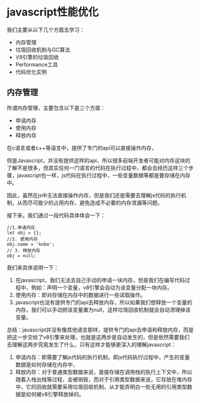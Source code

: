 
# javascript性能优化

我们主要从以下几个方面去学习：

*  内存管理
*  垃圾回收机制与GC算法
*  V8引擎的垃圾回收
*  Performance工具
*  代码优化实例

## 内存管理

所谓内存管理，主要包含以下是三个方面：

* 申请内存
* 使用内存
* 释放内存

在c语言或者c++等语言中，提供了专门的api可以直接操作内存，

但是Javascript，并没有提供这样的api，所以很多前端开发者可能对内存这块的了解不是很多，但其实任何一门语言的代码在执行过程中，都会去经历这样三个步骤，javascript也一样，js代码在执行过程中，一些变量数据等都是要存储在内存中。

因此，虽然在js中无法直接操作内存，但是我们还是需要去理解js代码的执行机制，从而尽可能少的占用内存，避免造成不必要的内存泄漏等问题。

接下来，我们通过一段代码具体体会一下：

```
//1.申请内存
let obj = {};
//2. 使用内存
obj.name = 'kobe';
// 3. 释放内存
obj = null;
```

我们来具体说明一下：

1. 在javascript，我们无法去自己手动的申请一块内存，但是我们在编写代码过程中，例如：声明一个变量，v8引擎会自动为该变量分配一块内存。
2. 使用内存：即对存储在内存中的数据进行一些读取操作。
3. javascript也没有提供专门的api去释放内存，所以如果我们想释放一个变量的内存，我们可以手动把该变量置为null，这样垃圾回收机制就会自动清理掉该变量。

总结：javascript并没有像其他语言那样，提供专门的api去申请和释放内存，而是把这一步交给了v8引擎来处理，也就是这两步是自动发生的，但是依然需要我们去理解这两步究竟发生了什么，只有这样才能够更深入的理解javascript：
1. 申请内存：即需要了解js代码的执行机制，即js代码执行过程中，产生的变量数据是如何存储在内存中，
2. 释放内存：对于普通类型数据来说，直接存储在调用栈的执行上下文中，所以随着入栈出栈等过程，会被销毁，而对于引用类型数据来说，它存放在堆内存中，它的回收就需要采用垃圾回收机制，从才能弄明白一些无用的引用类型数据是如何被v8引擎释放掉的。
 
